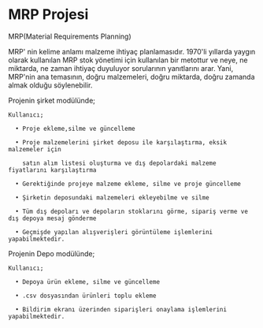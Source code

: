 # MRP Projesi

MRP(Material Requirements Planning)

MRP' nin kelime anlamı malzeme ihtiyaç planlamasıdır. 1970'li yıllarda yaygın olarak kullanılan MRP stok yönetimi için kullanılan bir metottur ve neye, ne miktarda, ne zaman ihtiyaç duyuluyor sorularının yanıtlarını arar. Yani, MRP'nin ana temasının, doğru malzemeleri, doğru miktarda, doğru zamanda almak olduğu söylenebilir.

Projenin şirket modülünde;

    Kullanıcı;

      • Proje ekleme,silme ve güncelleme

      • Proje malzemelerini şirket deposu ile karşılaştırma, eksik malzemeler için 
      
        satın alım listesi oluşturma ve dış depolardaki malzeme fiyatlarını karşılaştırma
        
      • Gerektiğinde projeye malzeme ekleme, silme ve proje güncelleme
      
      • Şirketin deposundaki malzemeleri ekleyebilme ve silme
      
      • Tüm dış depoları ve depoların stoklarını görme, sipariş verme ve dış depoya mesaj gönderme
      
      • Geçmişde yapılan alışverişleri görüntüleme işlemlerini yapabilmektedir.
      

Projenin Depo modülünde;


    Kullanıcı;
    
      • Depoya ürün ekleme, silme ve güncelleme
      
      • .csv dosyasından ürünleri toplu ekleme
      
      • Bildirim ekranı üzerinden siparişleri onaylama işlemlerini yapabilmektedir.
      







